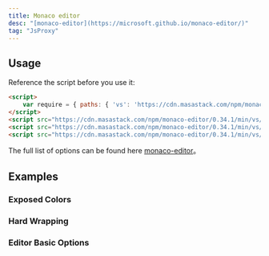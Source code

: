 ```yaml
---
title: Monaco editor
desc: "[monaco-editor](https://microsoft.github.io/monaco-editor/)"
tag: "JsProxy"
---
```


## Usage

<masa-example file="Examples.components.monaco_editor.Usage"></masa-example>

Reference the script before you use it:

```html
<script>
    var require = { paths: { 'vs': 'https://cdn.masastack.com/npm/monaco-editor/0.34.1/min/vs' } };
</script>
<script src="https://cdn.masastack.com/npm/monaco-editor/0.34.1/min/vs/loader.js"></script>
<script src="https://cdn.masastack.com/npm/monaco-editor/0.34.1/min/vs/editor/editor.main.nls.js"></script>
<script src="https://cdn.masastack.com/npm/monaco-editor/0.34.1/min/vs/editor/editor.main.js"></script>
```

The full list of options can be found here [monaco-editor](https://microsoft.github.io/monaco-editor/docs.html)。

## Examples

### Exposed Colors

<masa-example file="Examples.components.monaco_editor.ExposedColors"></masa-example>

### Hard Wrapping

<masa-example file="Examples.components.monaco_editor.HardWrapping"></masa-example>

### Editor Basic Options

<masa-example file="Examples.components.monaco_editor.EditorBasicOptions"></masa-example>
